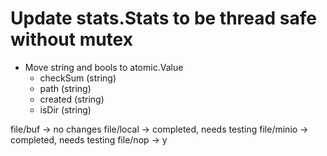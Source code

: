  # Update stats.Stats to be thread safe without mutex 
 - Move string and bools to atomic.Value 
    - checkSum (string) 
    - path (string)
    - created (string)
    - isDir (string) 

file/buf -> no changes 
file/local -> completed, needs testing
file/minio -> completed, needs testing
file/nop -> y
